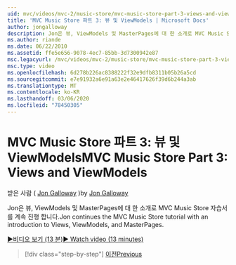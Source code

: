 ```yaml
---
uid: mvc/videos/mvc-2/music-store/mvc-music-store-part-3-views-and-viewmodels
title: 'MVC Music Store 파트 3: 뷰 및 ViewModels | Microsoft Docs'
author: jongalloway
description: Jon은 뷰, ViewModels 및 MasterPages에 대 한 소개로 MVC Music Store 자습서를 계속 진행 합니다.
ms.author: riande
ms.date: 06/22/2010
ms.assetid: ffe5e656-9078-4ec7-85bb-3d7300942e87
msc.legacyurl: /mvc/videos/mvc-2/music-store/mvc-music-store-part-3-views-and-viewmodels
msc.type: video
ms.openlocfilehash: 6d278b226ac8388222f32e9dfb8311b05b26a5cd
ms.sourcegitcommit: e7e91932a6e91a63e2e46417626f39d6b244a3ab
ms.translationtype: MT
ms.contentlocale: ko-KR
ms.lasthandoff: 03/06/2020
ms.locfileid: "78450305"
---
```

# <a name="mvc-music-store-part-3-views-and-viewmodels"></a><span data-ttu-id="fdb49-103">MVC Music Store 파트 3: 뷰 및 ViewModels</span><span class="sxs-lookup"><span data-stu-id="fdb49-103">MVC Music Store Part 3: Views and ViewModels</span></span>

<span data-ttu-id="fdb49-104">받은 사람 ( [Jon Galloway](https://github.com/jongalloway) )</span><span class="sxs-lookup"><span data-stu-id="fdb49-104">by [Jon Galloway](https://github.com/jongalloway)</span></span>

<span data-ttu-id="fdb49-105">Jon은 뷰, ViewModels 및 MasterPages에 대 한 소개로 MVC Music Store 자습서를 계속 진행 합니다.</span><span class="sxs-lookup"><span data-stu-id="fdb49-105">Jon continues the MVC Music Store tutorial with an introduction to Views, ViewModels, and MasterPages.</span></span>

[<span data-ttu-id="fdb49-106">&#9654;비디오 보기 (13 분)</span><span class="sxs-lookup"><span data-stu-id="fdb49-106">&#9654; Watch video (13 minutes)</span></span>](https://channel9.msdn.com/Blogs/ASP-NET-Site-Videos/mvc-music-store-part-3-views-and-viewmodels)

> [!div class="step-by-step"]
> [<span data-ttu-id="fdb49-107">이전</span><span class="sxs-lookup"><span data-stu-id="fdb49-107">Previous</span></span>](mvc-music-store-part-2-controllers.md)
